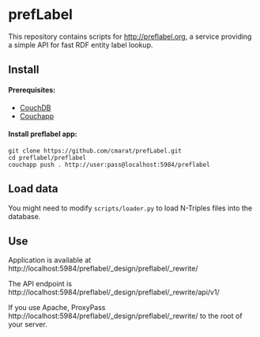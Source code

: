 prefLabel
=========

This repository contains scripts for http://preflabel.org, a service providing
a simple API for fast RDF entity label lookup.

## Install

#### Prerequisites:

- [CouchDB](http://couchdb.apache.org/#download)
- [Couchapp](https://pypi.python.org/pypi/Couchapp)


#### Install preflabel app:

```
git clone https://github.com/cmarat/prefLabel.git
cd preflabel/preflabel
couchapp push . http://user:pass@localhost:5984/preflabel
```

## Load data

You might need to modify `scripts/loader.py` to load N-Triples files into the database. 

## Use

Application is available at
http://localhost:5984/preflabel/_design/preflabel/_rewrite/

The API endpoint is
http://localhost:5984/preflabel/_design/preflabel/_rewrite/api/v1/

If you use Apache, ProxyPass http://localhost:5984/preflabel/_design/preflabel/_rewrite/ to the root of your server.

